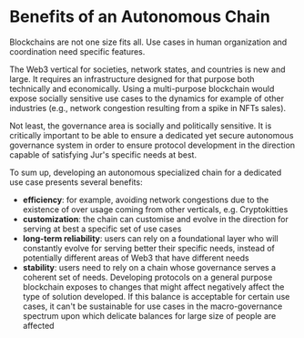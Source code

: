 # Benefits of an Autonomous Chain

Blockchains are not one size fits all. Use cases in human organization and coordination need specific features.

The Web3 vertical for societies, network states, and countries is new and large. It requires an infrastructure designed for that purpose both technically and economically. Using a multi-purpose blockchain would expose socially sensitive use cases to the dynamics for example of other industries (e.g., network congestion resulting from a spike in NFTs sales).

Not least, the governance area is socially and politically sensitive. It is critically important to be able to ensure a dedicated yet secure autonomous governance system in order to ensure protocol development in the direction capable of satisfying Jur's specific needs at best.

To sum up, developing an autonomous specialized chain for a dedicated use case presents several benefits:

* **efficiency**: for example, avoiding network congestions due to the existence of over usage coming from other verticals, e.g. Cryptokitties
* **customization**: the chain can customise and evolve in the direction for serving at best a specific set of use cases
* **long-term reliability**: users can rely on a foundational layer who will constantly evolve for serving better their specific needs, instead of potentially different areas of Web3 that have different needs
* **stability**: users need to rely on a chain whose governance serves a coherent set of needs. Developing protocols on a general purpose blockchain exposes to changes that might affect negatively affect the type of solution developed. If this balance is acceptable for certain use cases, it can't be sustainable for use cases in the macro-governance spectrum upon which delicate balances for large size of people are affected
